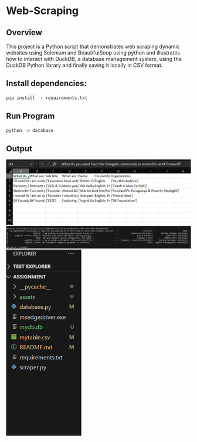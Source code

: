 # Web-Scraping

## Overview

This project is a Python script that demonstrates web scraping dynamic websites using Selenium and BeautifulSoup using python and illustrates how to interact with DuckDB, a database management system, using the DuckDB Python library and finally saving it locally in CSV format. 


## Install dependencies:

```bash
pip install -r requirements.txt
```

## Run Program

```bash
python -m database
```

## Output
![Alt text](assets/Screenshot%202023-12-08%20120138.png "CSV Screenshot")<br>
![Alt text](assets/Screenshot%202023-12-08%20120953.png "file Screenshot")<br>
![Alt text](assets/Screenshot%202023-12-08%20121227.png "file Screenshot")